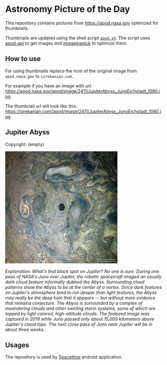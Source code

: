 # Astronomy Picture of the Day

This repository contains pictures from https://apod.nasa.gov optimized for thumbnails.

Thumbnails are updated using the shell script [`apod.sh`](apod.sh). The script
uses [apod-api](https://github.com/nasa/apod-api) to get images and [imagemagick](https://imagemagick.org) to
optimize them.

## How to use

For using thumbnails replace the host of the original image from `apod.nasa.gov` to `sirekanian.com`.

For example if you have an image with url:<br>
https://apod.nasa.gov/apod/image/2411/JupiterAbyss_JunoEichstadt_1080.jpg

The thumbnail url will look like this:<br>
https://sirekanian.com/apod/image/2411/JupiterAbyss_JunoEichstadt_1080.jpg

## Jupiter Abyss

Copyright: (empty)

[![the picture of the day][1]][2]

_Explanation: What's that black spot on Jupiter? No one is sure.  During one pass of NASA's Juno over  Jupiter, the robotic spacecraft imaged an usually dark cloud feature informally dubbed the Abyss. Surrounding cloud patterns show the Abyss to be at the center of a vortex. Since dark features on Jupiter's atmosphere tend to run deeper than light features, the Abyss may really be the deep hole that it appears -- but without more evidence that remains conjecture.  The Abyss is surrounded by a complex of meandering clouds and other swirling storm systems, some of which are topped by light colored, high-altitude clouds.  The featured image was captured in 2019 while Juno passed only about 15,000 kilometers above Jupiter's cloud tops.  The next close pass of Juno near Jupiter will be in about three weeks._

## Usages

The repository is used by [Spacetime][3] android application.

[1]: image/2411/JupiterAbyss_JunoEichstadt_1080.jpg

[2]: https://apod.nasa.gov/apod/image/2411/JupiterAbyss_JunoEichstadt_1080.jpg

[3]: https://github.com/sirekanian/spacetime
